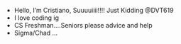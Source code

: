 - Hello, I’m Cristiano, Suuuuiiii!!!! Just Kidding @DVT619
- I love coding ig
- CS Freshman....Seniors please advice and help
- Sigma/Chad ...

<!---
DVT619/DVT619 is a ✨ special ✨ repository because its `README.md` (this file) appears on your GitHub profile.
You can click the Preview link to take a look at your changes.
--->
